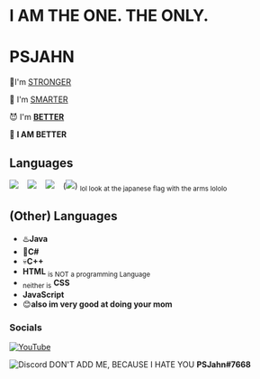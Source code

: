 
# **I AM THE ONE. THE ONLY.**
# **PSJAHN**

💪I'm <ins><u>STRONGER</u></ins>

🧠 I'm <ins><u>SMARTER</u></ins>

😈 I'm <ins><b><u>BETTER</u></b></ins>

👹 **I AM BETTER**

## Languages
<p>
<a href="#"><img src="https://github.com/yammadev/flag-icons/raw/master/png/DE@2x.png?raw=true" /></a>
&nbsp;&nbsp;
<a href="#"><img src="https://github.com/yammadev/flag-icons/raw/master/png/US@2x.png?raw=true" /></a>
&nbsp;&nbsp;
<a href="#"><img src="https://github.com/yammadev/flag-icons/raw/master/png/FR@2x.png?raw=true" /></a>
&nbsp;&nbsp;
(<a href="#"><img src="https://github.com/yammadev/flag-icons/raw/master/png/JP@2x.png?raw=true" /></a>)  <sub>lol look at the japanese flag with the arms lololo</sub>
</p>

## (Other) Languages
- ♨️**Java**
- 🥱**C#**
- 💀**C++**
- **HTML** <sub>is NOT a programming Language</sub>
- <sub>neither is</sub> **CSS**
- **JavaScript**
- 😊**also im very good at doing your mom**
### Socials
[![YouTube](https://img.shields.io/badge/PSJahn-%23E4405F.svg?style=flat&logo=youtube&logoColor=white)](https://www.youtube.com/channel/UC49E6Bc5SrCs6HLnCmG_6Kg)

![Discord](https://img.shields.io/badge/Discord-blue.svg?color=4682B4&style=flat&logo=discord&logoColor=white) DON'T ADD ME, BECAUSE I HATE YOU **PSJahn#7668**

